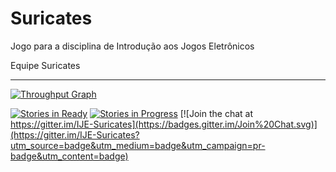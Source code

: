 # Suricates
Jogo para a disciplina de Introdução aos Jogos Eletrônicos

Equipe Suricates

---

[![Throughput Graph](https://graphs.waffle.io/IJE-Suricates/Suricates/throughput.svg)](https://waffle.io/IJE-Suricates/Suricates/metrics)

[![Stories in Ready](https://badge.waffle.io/IJE-Suricates/Suricates.png?label=ready&title=Ready)](http://waffle.io/IJE-Suricates/Suricates)
[![Stories in Progress](https://badge.waffle.io/IJE-Suricates/Suricates.png?label=in%20progress&title=In%20Progress)](http://waffle.io/IJE-Suricates/Suricates) 
[![Join the chat at https://gitter.im/IJE-Suricates](https://badges.gitter.im/Join%20Chat.svg)](https://gitter.im/IJE-Suricates?utm_source=badge&utm_medium=badge&utm_campaign=pr-badge&utm_content=badge)
